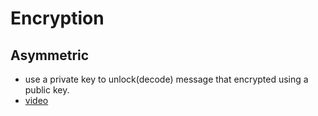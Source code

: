 Encryption
=====


Asymmetric
---
- use a private key to unlock(decode) message that encrypted using a public key.
- [video](https://www.youtube.com/watch?v=CR8ZFRVmQLg)
